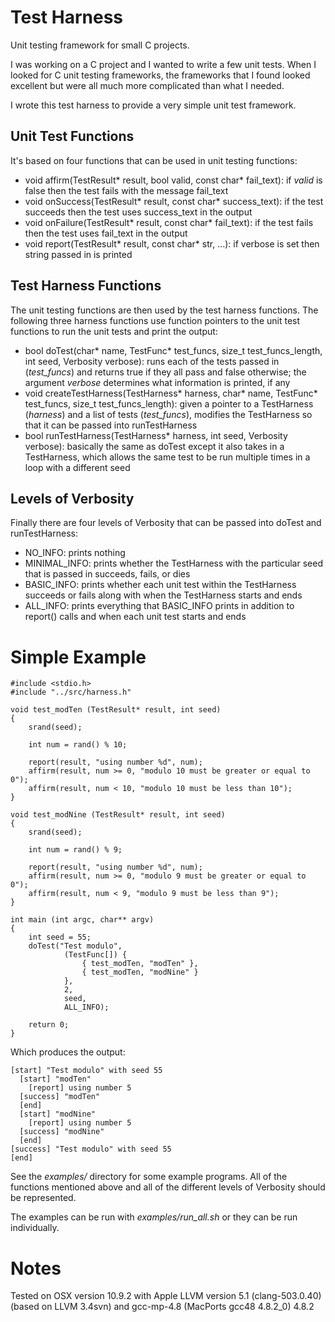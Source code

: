 Test Harness
==============

Unit testing framework for small C projects.

I was working on a C project and I wanted to write a few unit tests.
When I looked for C unit testing frameworks, the frameworks that I found
looked excellent but were all much more complicated than what I needed.

I wrote this test harness to provide a very simple unit test framework.


Unit Test Functions
--------------

It's based on four functions that can be used in unit testing functions:

- void affirm(TestResult* result, bool valid, const char* fail\_text):
	if _valid_ is false then the test fails with the message fail\_text
- void onSuccess(TestResult* result, const char* success\_text):
	if the test succeeds then the test uses success\_text in the output
- void onFailure(TestResult* result, const char* fail\_text):
	if the test fails then the test uses fail\_text in the output
- void report(TestResult* result, const char* str, ...):
	if verbose is set then string passed in is printed


Test Harness Functions
--------------

The unit testing functions are then used by the test harness functions.
The following three harness functions use function pointers to
the unit test functions to run the unit tests and print the output:

- bool doTest(char* name, TestFunc* test\_funcs, size\_t test\_funcs\_length, int seed, Verbosity verbose):
	runs each of the tests passed in (_test\_funcs_) and returns true if they
	all pass and false otherwise; the argument _verbose_ determines what
	information is printed, if any
- void createTestHarness(TestHarness* harness, char* name, TestFunc* test\_funcs, size\_t test\_funcs\_length):
	given a pointer to a TestHarness (_harness_) and a list of tests (_test\_funcs_), modifies the TestHarness so that it can be passed into runTestHarness
- bool runTestHarness(TestHarness* harness, int seed, Verbosity verbose):
	basically the same as doTest except it also takes in a TestHarness, which
	allows the same test to be run multiple times in a loop with a different
	seed


Levels of Verbosity
--------------

Finally there are four levels of Verbosity that can be passed into doTest
and runTestHarness:

- NO\_INFO:
	prints nothing
- MINIMAL\_INFO:
	prints whether the TestHarness with the particular seed that is
	passed in succeeds, fails, or dies
- BASIC\_INFO:
	prints whether each unit test within the TestHarness succeeds
	or fails along with when the TestHarness starts and ends
- ALL\_INFO:
	prints everything that BASIC\_INFO prints in addition to
	report() calls and when each unit test starts and ends


Simple Example
==============

    #include <stdio.h>
    #include "../src/harness.h"

    void test_modTen (TestResult* result, int seed)
    {
        srand(seed);

        int num = rand() % 10;

        report(result, "using number %d", num);
        affirm(result, num >= 0, "modulo 10 must be greater or equal to 0");
        affirm(result, num < 10, "modulo 10 must be less than 10");
    }

    void test_modNine (TestResult* result, int seed)
    {
        srand(seed);

        int num = rand() % 9;

        report(result, "using number %d", num);
        affirm(result, num >= 0, "modulo 9 must be greater or equal to 0");
        affirm(result, num < 9, "modulo 9 must be less than 9");
    }

    int main (int argc, char** argv)
    {
        int seed = 55;
        doTest("Test modulo",
                (TestFunc[]) {
                    { test_modTen, "modTen" },
                    { test_modTen, "modNine" }
                },
                2,
                seed,
                ALL_INFO);

        return 0;
    }

Which produces the output:

    [start] "Test modulo" with seed 55
      [start] "modTen"
        [report] using number 5
      [success] "modTen"
      [end]
      [start] "modNine"
        [report] using number 5
      [success] "modNine"
      [end]
    [success] "Test modulo" with seed 55
    [end]


See the _examples/_ directory for some example programs. All of the functions
mentioned above and all of the different levels of Verbosity should be
represented.

The examples can be run with _examples/run\_all.sh_ or they can be
run individually.

Notes
==============

Tested on OSX version 10.9.2 with Apple LLVM version 5.1 (clang-503.0.40) (based on LLVM 3.4svn) and gcc-mp-4.8 (MacPorts gcc48 4.8.2_0) 4.8.2

